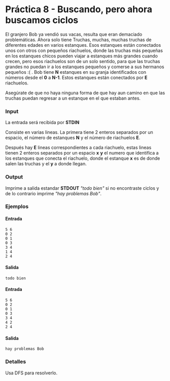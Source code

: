 # Práctica 8 - Buscando, pero ahora buscamos ciclos

El granjero Bob ya vendió sus vacas, resulta que eran demaciado problemáticas. Ahora solo tiene Truchas, muchas, muchas truchas de diferentes edades en varios estanques. Esos estanques están conectados unos con otros con pequeños riachuelos, donde las truchas más pequeñas en los estanques chicos pueden viajar a estanques más grandes cuando crecen, pero esos riachuelos son de un solo sentido, para que las truchas grandes no puedan ir a los estanques pequeños y comerse a sus hermanos pequeños :( . 
Bob tiene **N** estanques en su granja identificados con números desde el **0** a **N-1**. Estos estanques están conectados por **E** riachuelos. 

Asegúrate de que no haya ninguna forma de que hay aun camino en que las truchas puedan regresar a un estanque en el que estaban antes.

### Input

La entrada será recibida por **STDIN**

Consiste en varias lineas. La primera tiene 2 enteros separados por un espacio, el número de estanques **N** y el número de riachuelos **E**. 

Después hay **E** lineas correspondientes a cada riachuelo, estas lineas tienen 2 enteros separados por un espacio **x** **y** el numero que identifica a los estanques que conecta el riachuelo, donde el estanque **x** es de donde salen las truchas y el **y** a donde llegan.

### Output

Imprime a salida estandar **STDOUT** *"todo bien"* si no encontraste ciclos y de lo contrario imprime *"hay problemas Bob"*.

### Ejemplos

#### Entrada
```
5 6
0 2
0 1
0 3
3 4
1 4
2 4
```
#### Salida

```
todo bien
```

#### Entrada
```
5 6
0 2
0 1
0 3
3 4
4 2
2 4
```
#### Salida

```
hay problemas Bob
```


### Detalles
Usa DFS para resolverlo.
